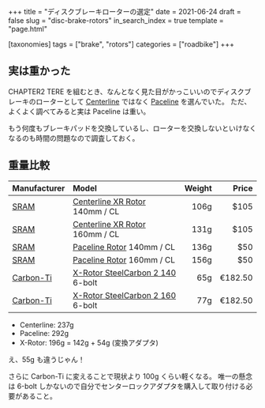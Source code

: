 +++
title = "ディスクブレーキローターの選定"
date = 2021-06-24
draft = false
slug = "disc-brake-rotors"
in_search_index = true
template = "page.html"

[taxonomies]
tags = ["brake", "rotors"]
categories = ["roadbike"]
+++

## 実は重かった

CHAPTER2 TERE を組むとき、なんとなく見た目がかっこいいのでディスクブレーキのローターとして [Centerline](https://www.sram.com/en/sram/models/rt-clx-r-a1)
ではなく [Paceline](https://www.sram.com/en/sram/models/rt-pln-a1) を選んでいた。
ただ、よくよく調べてみると実は Paceline は重い。

もう何度もブレーキパッドを交換しているし、ローターを交換しないといけなくなるのも時間の問題なので調査しておく。

<!-- more -->

## 重量比較

| Manufacturer                           | Model                                                                                                                                            | Weight |   Price |
| :------------------------------------- | :----------------------------------------------------------------------------------------------------------------------------------------------- | -----: | ------: |
| [SRAM](https://www.sram.com)           | [Centerline XR Rotor](https://www.sram.com/en/sram/models/rt-clx-r-a1) 140mm / CL                                                                |   106g |    $105 |
| [SRAM](https://www.sram.com)           | [Centerline XR Rotor](https://www.sram.com/en/sram/models/rt-clx-r-a1) 160mm / CL                                                                |   131g |    $105 |
| [SRAM](https://www.sram.com)           | [Paceline Rotor](https://www.sram.com/en/sram/models/rt-pln-a1) 140mm / CL                                                                       |   136g |     $50 |
| [SRAM](https://www.sram.com)           | [Paceline Rotor](https://www.sram.com/en/sram/models/rt-pln-a1) 160mm / CL                                                                       |   156g |     $50 |
| [Carbon-Ti](https://www.carbon-ti.com) | [X-Rotor SteelCarbon 2 140](https://www.carbon-ti.com/products/brake-disk-and-bolt-kits/x-rotor-steel-carbon-2/x-rotor-steelcarbon-2-140) 6-bolt |    65g | €182.50 |
| [Carbon-Ti](https://www.carbon-ti.com) | [X-Rotor SteelCarbon 2 160](https://www.carbon-ti.com/products/brake-disk-and-bolt-kits/x-rotor-steel-carbon-2/x-rotor-steelcarbon-2-160) 6-bolt |    77g | €182.50 |

- Centerline: 237g
- Paceline: 292g
- X-Rotor: 196g = 142g + 54g (変換アダプタ)

え、55g も違うじゃん！

さらに Carbon-Ti に変えることで現状より 100g くらい軽くなる。
唯一の懸念は 6-bolt しかないので自分でセンターロックアダプタを購入して取り付ける必要があること。
